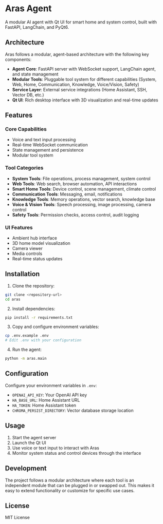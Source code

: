 # Aras Agent

A modular AI agent with Qt UI for smart home and system control, built with FastAPI, LangChain, and PyQt6.

## Architecture

Aras follows a modular, agent-based architecture with the following key components:

- **Agent Core**: FastAPI server with WebSocket support, LangChain agent, and state management
- **Modular Tools**: Pluggable tool system for different capabilities (System, Web, Home, Communication, Knowledge, Voice/Vision, Safety)
- **Service Layer**: External service integrations (Home Assistant, SSH, Vector DB, etc.)
- **Qt UI**: Rich desktop interface with 3D visualization and real-time updates

## Features

### Core Capabilities
- Voice and text input processing
- Real-time WebSocket communication
- State management and persistence
- Modular tool system

### Tool Categories
- **System Tools**: File operations, process management, system control
- **Web Tools**: Web search, browser automation, API interactions
- **Smart Home Tools**: Device control, scene management, climate control
- **Communication Tools**: Messaging, email, notifications
- **Knowledge Tools**: Memory operations, vector search, knowledge base
- **Voice & Vision Tools**: Speech processing, image processing, camera control
- **Safety Tools**: Permission checks, access control, audit logging

### UI Features
- Ambient hub interface
- 3D home model visualization
- Camera viewer
- Media controls
- Real-time status updates

## Installation

1. Clone the repository:
```bash
git clone <repository-url>
cd aras
```

2. Install dependencies:
```bash
pip install -r requirements.txt
```

3. Copy and configure environment variables:
```bash
cp .env.example .env
# Edit .env with your configuration
```

4. Run the agent:
```bash
python -m aras.main
```

## Configuration

Configure your environment variables in `.env`:

- `OPENAI_API_KEY`: Your OpenAI API key
- `HA_BASE_URL`: Home Assistant URL
- `HA_TOKEN`: Home Assistant token
- `CHROMA_PERSIST_DIRECTORY`: Vector database storage location

## Usage

1. Start the agent server
2. Launch the Qt UI
3. Use voice or text input to interact with Aras
4. Monitor system status and control devices through the interface

## Development

The project follows a modular architecture where each tool is an independent module that can be plugged in or swapped out. This makes it easy to extend functionality or customize for specific use cases.

## License

MIT License
